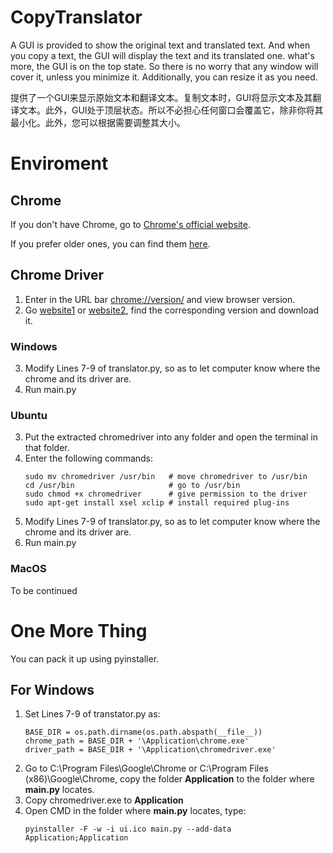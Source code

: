 # CopyTranslator
A GUI is provided to show the original text and translated text. And when you copy a text, the GUI will display the text and its translated one. what's more, the GUI is on the top state. So there is no worry that any window will cover it, unless you minimize it. Additionally, you can resize it as you need.

提供了一个GUI来显示原始文本和翻译文本。复制文本时，GUI将显示文本及其翻译文本。此外，GUI处于顶层状态。所以不必担心任何窗口会覆盖它，除非你将其最小化。此外，您可以根据需要调整其大小。

# Enviroment
## Chrome

If you don't have Chrome, go to [Chrome's official website](https://www.google.cn/chrome/index.html). 

If you prefer older ones, you can find them [here](https://www.slimjet.com/chrome/google-chrome-old-version.php#).

## Chrome Driver

1. Enter in the URL bar [chrome://version/](url) and view browser version.
2. Go [website1](https://npm.taobao.org/mirrors/chromedriver/) or [website2](https://npm.taobao.org/mirrors/chromedriver/), find the corresponding version and download it.

### Windows
3. Modify Lines 7-9 of translator.py, so as to let computer know where the chrome and its driver are.
4. Run main.py
### Ubuntu
3. Put the extracted chromedriver into any folder and open the terminal in that folder.
4. Enter the following commands:
    ```
    sudo mv chromedriver /usr/bin   # move chromedriver to /usr/bin
    cd /usr/bin                     # go to /usr/bin
    sudo chmod +x chromedriver      # give permission to the driver
    sudo apt-get install xsel xclip # install required plug-ins
    ```
5. Modify Lines 7-9 of translator.py, so as to let computer know where the chrome and its driver are.
6. Run main.py

### MacOS
To be continued

# One More Thing

You can pack it up using pyinstaller.

## For Windows
1. Set Lines 7-9 of transtator.py as:
    ```
    BASE_DIR = os.path.dirname(os.path.abspath(__file__)) 
    chrome_path = BASE_DIR + '\Application\chrome.exe'         
    driver_path = BASE_DIR + '\Application\chromedriver.exe'
    ```
2. Go to C:\Program Files\Google\Chrome or C:\Program Files (x86)\Google\Chrome, copy the folder **Application** to the folder where **main.py** locates.
3. Copy chromedriver.exe to **Application**
4. Open CMD in the folder where **main.py** locates, type:
    ```
    pyinstaller -F -w -i ui.ico main.py --add-data Application;Application
    ```
